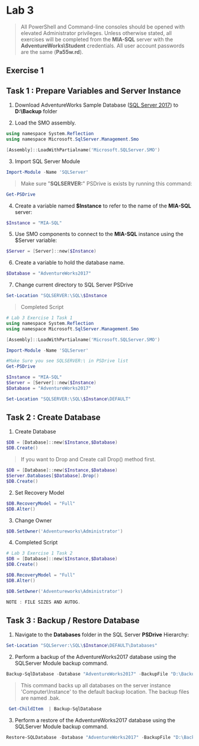 # Lab 3

> All PowerShell and Command-line consoles should be opened with elevated Administrator privileges. Unless otherwise stated, all exercises will be completed from the **MIA-SQL** server with the **AdventureWorks\Student** credentials. All user account passwords are the same (**Pa55w.rd**).

## Exercise 1

## Task 1 : Prepare Variables and Server Instance

1. Download AdventureWorks Sample Database ([SQL Server 2017](https://github.com/Microsoft/sql-server-samples/releases/download/adventureworks/AdventureWorks2017.bak)) to **D:\Backup** folder

2. Load the SMO assembly.

```powershell
using namespace System.Reflection
using namespace Microsoft.SqlServer.Management.Smo

[Assembly]::LoadWithPartialname('Microsoft.SQLServer.SMO')
```

3. Import SQL Server Module

```powershell
Import-Module -Name 'SQLServer'
```

> Make sure "**SQLSERVER:**" PSDrive is exists by running this command:

```powershell
Get-PSDrive
```

4. Create a variable named **$Instance** to refer to the name of the **MIA-SQL** server:

```powershell
$Instance = "MIA-SQL"
```

5. Use SMO components to connect to the **MIA-SQL** instance using the $Server variable: 

```powershell
$Server = [Server]::new($Instance)
```

6. Create a variable to hold the database name.

```powershell
$Database = "AdventureWorks2017"
```

7. Change current directory to SQL Server PSDrive

```powershell
Set-Location "SQLSERVER:\SQL\$Instance
```

> Completed Script

```powershell
# Lab 3 Exercise 1 Task 1
using namespace System.Reflection
using namespace Microsoft.SqlServer.Management.Smo

[Assembly]::LoadWithPartialname('Microsoft.SQLServer.SMO')

Import-Module -Name 'SQLServer'

#Make Sure you see SQLSERVER:\ in PSDrive list
Get-PSDrive

$Instance = "MIA-SQL"
$Server = [Server]::new($Instance)
$Database = "AdventureWorks2017"

Set-Location "SQLSERVER:\SQL\$Instance\DEFAULT"
```

## Task 2 : Create Database

1. Create Database 

```powershell
$DB = [Database]::new($Instance,$Database)
$DB.Create()
```
> If you want to Drop and Create call Drop() method first.

```powershell
$DB = [Database]::new($Instance,$Database)
$Server.Databases[$Database].Drop()
$DB.Create()
```
2. Set Recovery Model

```powershell
$DB.RecoveryModel = "Full"
$DB.Alter()
```

3. Change Owner

```powershell
$DB.SetOwner('Adventureworks\Administrator')
```

4. Completed Script

```powershell
# Lab 3 Exercise 1 Task 2
$DB = [Database]::new($Instance,$Database)
$DB.Create()

$DB.RecoveryModel = "Full"
$DB.Alter()

$DB.SetOwner('Adventureworks\Administrator')

NOTE : FILE SIZES AND AUTOG.
```

## Task 3 : Backup / Restore Database

1. Navigate to the **Databases** folder in the SQL Server **PSDrive** Hierarchy: 

```powershell
Set-Location "SQLServer:\SQL\$Instance\DEFAULT\Databases"
```

2. Perform a backup of the AdventureWorks2017 database using the SQLServer Module backup command.
```powershell
Backup-SqlDatabase -Database "AdventureWorks2017" -BackupFile "D:\Backup\AdventureWorks2017.bak" -CompressionOption On
```

> This command backs up all databases on the server instance 'Computer\Instance' to the default backup location. The backup files are named <database name>.bak.

```powershell
 Get-ChildItem  | Backup-SqlDatabase
```

3. Perform a restore of the AdventureWorks2017 database using the SQLServer Module backup command.
```powershell
Restore-SQLDatabase -Database "AdventureWorks2017" -BackupFile "D:\Backup\AdventureWorks2017.bak"
```


